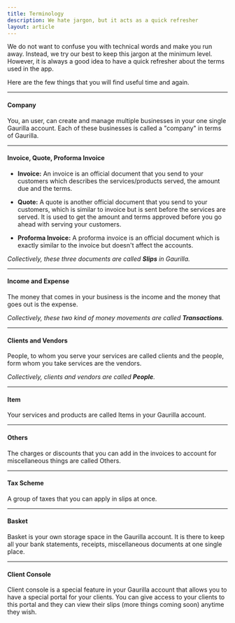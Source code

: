 ```yaml
---
title: Terminology
description: We hate jargon, but it acts as a quick refresher
layout: article
---
```

We do not want to confuse you with technical words and make you run away. Instead, we try our best to keep this jargon at the minimum level. However, it is always a good idea to have a quick refresher about the terms used in the app.

Here are the few things that you will find useful time and again.

***

#### Company
You, an user, can create and manage multiple businesses in your one single Gaurilla account. Each of these businesses is called a "company" in terms of Gaurilla.

***

#### Invoice, Quote, Proforma Invoice
* **Invoice:** An invoice is an official document that you send to your customers which describes the services/products served, the amount due and the terms.

* **Quote:** A quote is another official document that you send to your customers, which is similar to invoice but is sent before the services are served. It is used to get the amount and terms approved before you go ahead with serving your customers.

* **Proforma Invoice:** A proforma invoice is an official document which is exactly similar to the invoice but doesn't affect the accounts.

*Collectively, these three documents are called **Slips** in Gaurilla.*

***

#### Income and Expense
The money that comes in your business is the income and the money that goes out is the expense.

*Collectively, these two kind of money movements are called **Transactions**.*

***

#### Clients and Vendors
People, to whom you serve your services are called clients and the people, form whom you take services are the vendors.

*Collectively, clients and vendors are called **People**.*

***

#### Item
Your services and products are called Items in your Gaurilla account.

***

#### Others
The charges or discounts that you can add in the invoices to account for miscellaneous things are called Others.

***

#### Tax Scheme
A group of taxes that you can apply in slips at once.

***

#### Basket
Basket is your own storage space in the Gaurilla account. It is there to keep all your bank statements, receipts, miscellaneous documents at one single place.

***

#### Client Console
Client console is a special feature in your Gaurilla account that allows you to have a special portal for your clients. You can give access to your clients to this portal and they can view their slips (more things coming soon) anytime they wish.
